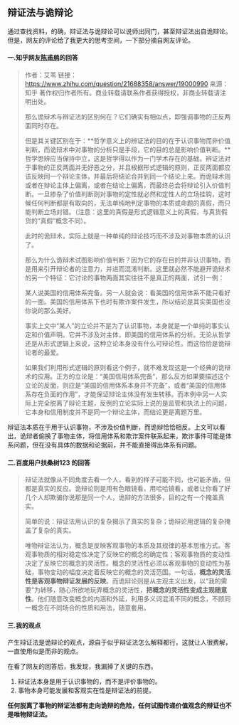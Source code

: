## 辩证法与诡辩论

通过查找资料，的确，辩证法与诡辩论可以说师出同门，甚至辩证法出自诡辩论。但是，网友的评论给了我更大的思考空间，一下部分摘自网友评论。

#### 一.知乎网友[陈甫鸼](http://www.zhihu.com/people/chen-fu-zhou)的回答

> 作者：艾苇
> 链接：https://www.zhihu.com/question/21688358/answer/19000990
> 来源：知乎
> 著作权归作者所有。商业转载请联系作者获得授权，非商业转载请注明出处。
>
> 那么诡辩术与辨证法的区别何在？它们确实有相似点，即强调事物的正反两面同时存在。
>
> 但是其关键区别在于：**哲学意义上的辨证法的目的在于认识事物而非价值判断，而诡辩术中对事物的分析只是手段，它的目的总是影响价值判断。**哲学思辨应当保持中立，这是哲学得以作为一门学术存在的基础。辨证法对于事物的正反两面并无好恶之分，并且根据形式逻辑的原则，正反两面都应该反映同一个辩论主体，并最后将结论合并到同一个结论上来。而诡辩术则或者在辩论主体上偏离，或者在结论上偏离，而最终总会将辩论引入价值判断。一旦掺杂了价值判断则对事物的定性就必然和定性人的立场挂钩，这时候任何判断都是有取向的，无法单纯地判定事物的本质或命题的真假，而只能判断立场对错。（注意：这里的真假是形式逻辑意义上的真假，与真货假货的“真假”概念不同）。
>
> 此时的诡辩术，实际上就是一种单纯的辩论技巧而不涉及对事物本质的认识了。
>
> 那么为什么诡辩术试图影响价值判断？因为它的存在目的并非认识事物，而是用来引开辩论者的注意力，并进而混淆判断。这里就必然不能避开诡辩术的另一个特征：它讨论的事物两面其实往往不是真正的两面，试引一例：
>
> 某人说美国的信用体系完备。另一人就会说：看美国的信用体系不能只看好的一面。美国的信用体系下也时有欺诈案件发生，所以结论是其实美国也没你说的那么美好。
>
> 事实上文中“某人”的立论并不是为了认识事物，本身就是一个单纯的事实认定和价值声明。它并不涉及对主体，即美国的信用体系的分析。无论从哲学还是从形式逻辑上来说，这种立论本身没有什么可辩论性。而这恰恰是诡辩论者的最爱。
>
> 如果我们利用形式逻辑的原则看这个例子，就不难发现这是一个经典的诡辩术的应用。正方的立论是：“美国信用体系完备”，那么反方如果要描述这个立论的反面，则应是“美国的信用体系本身并不完备”，或者“美国的信用体系存在负面的作用”，才能保证辩论主体没有发生转移。而本例中另一人实际上完全脱离了辩论主题，反例的立论实际上说的是监管和执法上的问题，它本身和信用制度并不是同一个辩论主体，而结论更是离题万里。

辩证法本质在于用于认识事物，不涉及价值判断，而诡辩恰恰相反。上文可以看出，诡辩者偷换了事物主体，将信用体系和欺诈案件联系起来，欺诈事件可能是体系问题，但在没有具体的数据和论据前，并不能直接得出体系有问题。

#### 二.百度用户扶桑树123 的回答

> 辩证法就像从不同角度去看一个人，看到的样子可能不同，也可能矛盾，但都是真实的反应。诡辩论则是用有色眼镜看，用哈哈镜看，或者让你看了好几个人却欺骗你说那是同一个人，诡辩的方法很多，目的之有一个掩盖真实。
>
> 简单的说：辩证法用认识的复杂揭示了真实的复杂；诡辩论用逻辑的复杂掩盖了复杂的真实。
>
> 唯物辩证法认为，概念是反映客观事物的本质及其规律的基本思维方式。客观事物质的相对稳定性决定了反映它的概念的确定性；客观事物质的变动性决定了反映它的概念的灵活性。概念的灵活性必须以客观事物的变动性为基础，事物变动的幅度决定着反映它的概念的灵活范围。一句话，**概念的灵活性是客观事物辩证发展的反映**。而诡辩论则是从主观主义出发，以“我的需要”为转移，随心所欲地玩弄概念的灵活性，**把概念的灵活性变成主观随意性**。他们随意改变概念的内涵和外延，利用多义词混淆不同的概念，不顾同一概念在不同场合的性质和用法，随意套用。

#### 三.我的观点

产生辩证法是诡辩论的观点，源自于似乎辩证法怎么解释都行，这就让人很费解，一直使用似是而非的观点。

在看了网友的回答后，我发现，我漏掉了关键的东西。

1. 辩证法本身是用于认识事物的，而不是评价事物的。
2. 事物本身可能发展和客观实在性是辩证法的前提。

**任何脱离了事物的辩证法都有走向诡辩的危险，任何试图传递价值观念的辩证也不是唯物辩证法。**